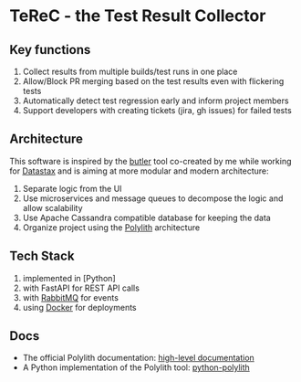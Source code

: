 # TeReC - the Test Result Collector

## Key functions

1. Collect results from multiple builds/test runs in one place
2. Allow/Block PR merging based on the test results even with flickering tests
3. Automatically detect test regression early and inform project members
4. Support developers with creating tickets (jira, gh issues) for failed tests  

## Architecture 

This software is inspired by the [butler]() tool co-created by me while working for [Datastax]()
and is aiming at more modular and modern architecture:

1. Separate logic from the UI
2. Use microservices and message queues to decompose the logic and allow scalability
3. Use Apache Cassandra compatible database for keeping the data
4. Organize project using the [Polylith](https://polylith.gitbook.io/polylith) architecture

## Tech Stack

1. implemented in [Python]
2. with FastAPI for REST API calls
3. with [RabbitMQ]() for events 
4. using [Docker]() for deployments

## Docs
* The official Polylith documentation: [high-level documentation](https://polylith.gitbook.io/polylith)
* A Python implementation of the Polylith tool: [python-polylith](https://github.com/DavidVujic/python-polylith)
